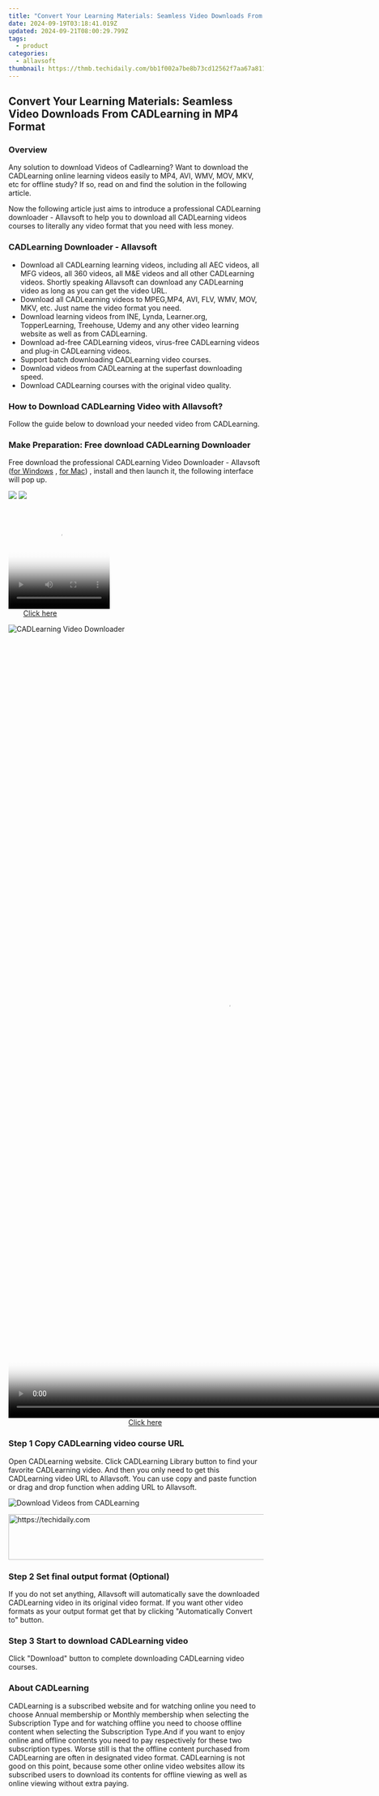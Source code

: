 ```yaml
---
title: "Convert Your Learning Materials: Seamless Video Downloads From CADLearning in MP4 Format"
date: 2024-09-19T03:18:41.019Z
updated: 2024-09-21T08:00:29.799Z
tags:
  - product
categories:
  - allavsoft
thumbnail: https://thmb.techidaily.com/bb1f002a7be8b73cd12562f7aa67a81110093e83a5e29cc0296d5b97722e8cc9.png
---
```


## Convert Your Learning Materials: Seamless Video Downloads From CADLearning in MP4 Format

### Overview

Any solution to download Videos of Cadlearning? Want to download the CADLearning online learning videos easily to MP4, AVI, WMV, MOV, MKV, etc for offline study? If so, read on and find the solution in the following article.

Now the following article just aims to introduce a professional CADLearning downloader - Allavsoft to help you to download all CADLearning videos courses to literally any video format that you need with less money.

### CADLearning Downloader - Allavsoft

* Download all CADLearning learning videos, including all AEC videos, all MFG videos, all 360 videos, all M&E videos and all other CADLearning videos. Shortly speaking Allavsoft can download any CADLearning video as long as you can get the video URL.
* Download all CADLearning videos to MPEG,MP4, AVI, FLV, WMV, MOV, MKV, etc. Just name the video format you need.
* Download learning videos from INE, Lynda, Learner.org, TopperLearning, Treehouse, Udemy and any other video learning website as well as from CADLearning.
* Download ad-free CADLearning videos, virus-free CADLearning videos and plug-in CADLearning videos.
* Support batch downloading CADLearning video courses.
* Download videos from CADLearning at the superfast downloading speed.
* Download CADLearning courses with the original video quality.

### How to Download CADLearning Video with Allavsoft?

Follow the guide below to download your needed video from CADLearning.

### Make Preparation: Free download CADLearning Downloader

Free download the professional CADLearning Video Downloader - Allavsoft ([for Windows](https://tools.techidaily.com/allavsoft/products/) , [for Mac](https://tools.techidaily.com/allavsoft/products/)) , install and then launch it, the following interface will pop up.

[![](https://www.allavsoft.com/how-to/../images/how-to/free-download-win.jpg)](https://tools.techidaily.com/allavsoft/products/) [![](https://www.allavsoft.com/how-to/../images/how-to/free-download-mac.jpg)](https://tools.techidaily.com/allavsoft/products/)

<!-- affiliate ads begin -->
<span id="1743243">
					<video width="200" height="200" style="cursor:pointer"
           poster="//a.impactradius-go.com/display-clicktoplayimage/1743243.png"
           onclick="if(!this.playClicked){this.play();this.setAttribute('controls',true);this.playClicked=true;}">
	   <source src="//a.impactradius-go.com/display-ad/19272-1743243">
	   <img src="//a.impactradius-go.com/display-clicktoplayimage/1743243.png" style="border: none; height: 100%; width: 100%; object-fit: contain">
	</video>
	<div style="width:125px;text-align:center"><a href="javascript:window.open(decodeURIComponent('https%3A%2F%2Faligracehair.sjv.io%2Fc%2F5597632%2F1743243%2F19272'), '_blank');void(0);">Click here</a></div>
</span>
<img height="0" width="0" src="https://imp.pxf.io/i/5597632/1743243/19272" style="position:absolute;visibility:hidden;" border="0" />
<!-- affiliate ads end -->

![CADLearning Video Downloader](https://www.allavsoft.com/how-to/../images/allavsoft/screen-shot-600.jpg)

<!-- affiliate ads begin -->
<span id="1424528">
					<video width="864" height="1536" style="cursor:pointer"
           poster="//a.impactradius-go.com/display-clicktoplayimage/1424528.png"
           onclick="if(!this.playClicked){this.play();this.setAttribute('controls',true);this.playClicked=true;}">
	   <source src="//a.impactradius-go.com/display-ad/16446-1424528">
	   <img src="//a.impactradius-go.com/display-clicktoplayimage/1424528.png" style="border: none; height: 100%; width: 100%; object-fit: contain">
	</video>
	<div style="width:540px;text-align:center"><a href="javascript:window.open(decodeURIComponent('https%3A%2F%2Flaganoo.pxf.io%2Fc%2F5597632%2F1424528%2F16446'), '_blank');void(0);">Click here</a></div>
</span>
<img height="0" width="0" src="https://imp.pxf.io/i/5597632/1424528/16446" style="position:absolute;visibility:hidden;" border="0" />
<!-- affiliate ads end -->

### Step 1 Copy CADLearning video course URL

Open CADLearning website. Click CADLearning Library button to find your favorite CADLearning video. And then you only need to get this CADLearning video URL to Allavsoft. You can use copy and paste function or drag and drop function when adding URL to Allavsoft.

![Download Videos from CADLearning](https://www.allavsoft.com/how-to/../images/how-to/download-rtmp-video/download-rtmp-video.jpg)

<!-- affiliate ads begin -->
<a href="https://appsumo.8odi.net/c/5597632/2052062/7443" target="_top" id="2052062">
  <img src="//a.impactradius-go.com/display-ad/7443-2052062" border="0" alt="https://techidaily.com" width="728" height="90"/>
</a>
<img height="0" width="0" src="https://appsumo.8odi.net/i/5597632/2052062/7443" style="position:absolute;visibility:hidden;" border="0" />
<!-- affiliate ads end -->

### Step 2 Set final output format (Optional)

If you do not set anything, Allavsoft will automatically save the downloaded CADLearning video in its original video format. If you want other video formats as your output format get that by clicking "Automatically Convert to" button.

### Step 3 Start to download CADLearning video

Click "Download" button to complete downloading CADLearning video courses.

### About CADLearning

CADLearning is a subscribed website and for watching online you need to choose Annual membership or Monthly membership when selecting the Subscription Type and for watching offline you need to choose offline content when selecting the Subscription Type.And if you want to enjoy online and offline contents you need to pay respectively for these two subscription types. Worse still is that the offline content purchased from CADLearning are often in designated video format. CADLearning is not good on this point, because some other online video websites allow its subscribed users to download its contents for offline viewing as well as online viewing without extra paying.

<ins class="adsbygoogle"
     style="display:block"
     data-ad-format="autorelaxed"
     data-ad-client="ca-pub-7571918770474297"
     data-ad-slot="1223367746"></ins>

<ins class="adsbygoogle"
     style="display:block"
     data-ad-client="ca-pub-7571918770474297"
     data-ad-slot="8358498916"
     data-ad-format="auto"
     data-full-width-responsive="true"></ins>



